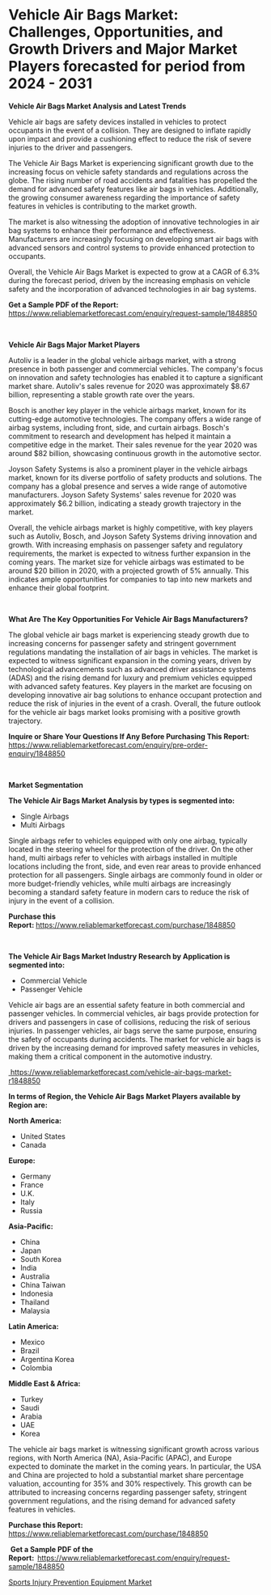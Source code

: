 <p><h1>Vehicle Air Bags Market: Challenges, Opportunities, and Growth Drivers and Major Market Players forecasted for period from 2024 - 2031</h1></p><p><strong>Vehicle Air Bags Market Analysis and Latest Trends</strong></p>
<p><p>Vehicle air bags are safety devices installed in vehicles to protect occupants in the event of a collision. They are designed to inflate rapidly upon impact and provide a cushioning effect to reduce the risk of severe injuries to the driver and passengers.</p><p>The Vehicle Air Bags Market is experiencing significant growth due to the increasing focus on vehicle safety standards and regulations across the globe. The rising number of road accidents and fatalities has propelled the demand for advanced safety features like air bags in vehicles. Additionally, the growing consumer awareness regarding the importance of safety features in vehicles is contributing to the market growth.</p><p>The market is also witnessing the adoption of innovative technologies in air bag systems to enhance their performance and effectiveness. Manufacturers are increasingly focusing on developing smart air bags with advanced sensors and control systems to provide enhanced protection to occupants.</p><p>Overall, the Vehicle Air Bags Market is expected to grow at a CAGR of 6.3% during the forecast period, driven by the increasing emphasis on vehicle safety and the incorporation of advanced technologies in air bag systems.</p></p>
<p><strong>Get a Sample PDF of the Report:&nbsp;</strong> <a href="https://www.reliablemarketforecast.com/enquiry/request-sample/1848850">https://www.reliablemarketforecast.com/enquiry/request-sample/1848850</a></p>
<p>&nbsp;</p>
<p><strong>Vehicle Air Bags Major Market Players</strong></p>
<p><p>Autoliv is a leader in the global vehicle airbags market, with a strong presence in both passenger and commercial vehicles. The company's focus on innovation and safety technologies has enabled it to capture a significant market share. Autoliv's sales revenue for 2020 was approximately $8.67 billion, representing a stable growth rate over the years.</p><p>Bosch is another key player in the vehicle airbags market, known for its cutting-edge automotive technologies. The company offers a wide range of airbag systems, including front, side, and curtain airbags. Bosch's commitment to research and development has helped it maintain a competitive edge in the market. Their sales revenue for the year 2020 was around $82 billion, showcasing continuous growth in the automotive sector.</p><p>Joyson Safety Systems is also a prominent player in the vehicle airbags market, known for its diverse portfolio of safety products and solutions. The company has a global presence and serves a wide range of automotive manufacturers. Joyson Safety Systems' sales revenue for 2020 was approximately $6.2 billion, indicating a steady growth trajectory in the market.</p><p>Overall, the vehicle airbags market is highly competitive, with key players such as Autoliv, Bosch, and Joyson Safety Systems driving innovation and growth. With increasing emphasis on passenger safety and regulatory requirements, the market is expected to witness further expansion in the coming years. The market size for vehicle airbags was estimated to be around $20 billion in 2020, with a projected growth of 5% annually. This indicates ample opportunities for companies to tap into new markets and enhance their global footprint.</p></p>
<p>&nbsp;</p>
<p><strong>What Are The Key Opportunities For Vehicle Air Bags Manufacturers?</strong></p>
<p><p>The global vehicle air bags market is experiencing steady growth due to increasing concerns for passenger safety and stringent government regulations mandating the installation of air bags in vehicles. The market is expected to witness significant expansion in the coming years, driven by technological advancements such as advanced driver assistance systems (ADAS) and the rising demand for luxury and premium vehicles equipped with advanced safety features. Key players in the market are focusing on developing innovative air bag solutions to enhance occupant protection and reduce the risk of injuries in the event of a crash. Overall, the future outlook for the vehicle air bags market looks promising with a positive growth trajectory.</p></p>
<p><strong>Inquire or Share Your Questions If Any Before Purchasing This Report:</strong> <a href="https://www.reliablemarketforecast.com/enquiry/pre-order-enquiry/1848850">https://www.reliablemarketforecast.com/enquiry/pre-order-enquiry/1848850</a></p>
<p>&nbsp;</p>
<p><strong>Market Segmentation</strong></p>
<p><strong>The Vehicle Air Bags Market Analysis by types is segmented into:</strong></p>
<p><ul><li>Single Airbags</li><li>Multi Airbags</li></ul></p>
<p><p>Single airbags refer to vehicles equipped with only one airbag, typically located in the steering wheel for the protection of the driver. On the other hand, multi airbags refer to vehicles with airbags installed in multiple locations including the front, side, and even rear areas to provide enhanced protection for all passengers. Single airbags are commonly found in older or more budget-friendly vehicles, while multi airbags are increasingly becoming a standard safety feature in modern cars to reduce the risk of injury in the event of a collision.</p></p>
<p><strong>Purchase this Report:&nbsp;</strong><a href="https://www.reliablemarketforecast.com/purchase/1848850">https://www.reliablemarketforecast.com/purchase/1848850</a></p>
<p>&nbsp;</p>
<p><strong>The Vehicle Air Bags Market Industry Research by Application is segmented into:</strong></p>
<p><ul><li>Commercial Vehicle</li><li>Passenger Vehicle</li></ul></p>
<p><p>Vehicle air bags are an essential safety feature in both commercial and passenger vehicles. In commercial vehicles, air bags provide protection for drivers and passengers in case of collisions, reducing the risk of serious injuries. In passenger vehicles, air bags serve the same purpose, ensuring the safety of occupants during accidents. The market for vehicle air bags is driven by the increasing demand for improved safety measures in vehicles, making them a critical component in the automotive industry.</p></p>
<p><a href="https://www.reliablemarketforecast.com/vehicle-air-bags-market-r1848850">&nbsp;https://www.reliablemarketforecast.com/vehicle-air-bags-market-r1848850</a></p>
<p><strong>In terms of Region, the Vehicle Air Bags Market Players available by Region are:</strong></p>
<p>
    <p> <strong> North America: </strong>
        <ul>
            <li>United States</li>
            <li>Canada</li>
        </ul>
        </p> 
    <p> <strong> Europe: </strong>
        <ul>
            <li>Germany</li>
            <li>France</li>
            <li>U.K.</li>
            <li>Italy</li>
            <li>Russia</li>
        </ul>
        </p> 
    <p> <strong> Asia-Pacific: </strong>
        <ul>
            <li>China</li>
            <li>Japan</li>
            <li>South Korea</li>
            <li>India</li>
            <li>Australia</li>
            <li>China Taiwan</li>
            <li>Indonesia</li>
            <li>Thailand</li>
            <li>Malaysia</li>
        </ul>
        </p> 
    <p> <strong> Latin America: </strong>
        <ul>
            <li>Mexico</li>
            <li>Brazil</li>
            <li>Argentina Korea</li>
            <li>Colombia</li>
        </ul>
        </p> 
    <p> <strong> Middle East & Africa: </strong>
        <ul>
            <li>Turkey</li>
            <li>Saudi</li>
            <li>Arabia</li>
            <li>UAE</li>
            <li>Korea</li>
        </ul>
    </p>
    </p>
<p><p>The vehicle air bags market is witnessing significant growth across various regions, with North America (NA), Asia-Pacific (APAC), and Europe expected to dominate the market in the coming years. In particular, the USA and China are projected to hold a substantial market share percentage valuation, accounting for 35% and 30% respectively. This growth can be attributed to increasing concerns regarding passenger safety, stringent government regulations, and the rising demand for advanced safety features in vehicles.</p></p>
<p><strong>Purchase this Report: </strong><a href="https://www.reliablemarketforecast.com/purchase/1848850">https://www.reliablemarketforecast.com/purchase/1848850</a></p>
<p>&nbsp;<strong>Get a Sample PDF of the Report:&nbsp;&nbsp;</strong><a href="https://www.reliablemarketforecast.com/enquiry/request-sample/1848850">https://www.reliablemarketforecast.com/enquiry/request-sample/1848850</a></p>
<p><strong></strong></p>
<p><p><a href="https://github.com/thaddeulentine3434/Market-Research-Report-List-1/blob/main/sports-injury-prevention-equipment-market.md">Sports Injury Prevention Equipment Market</a></p></p>